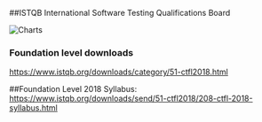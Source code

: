 ##ISTQB 
International Software Testing Qualifications Board

![Charts](https://www.istqb.org/portfolio_map/images/istqb-portfolio-image.jpg "Chart")

### Foundation level downloads
https://www.istqb.org/downloads/category/51-ctfl2018.html

##Foundation Level 2018 Syllabus: 
https://www.istqb.org/downloads/send/51-ctfl2018/208-ctfl-2018-syllabus.html